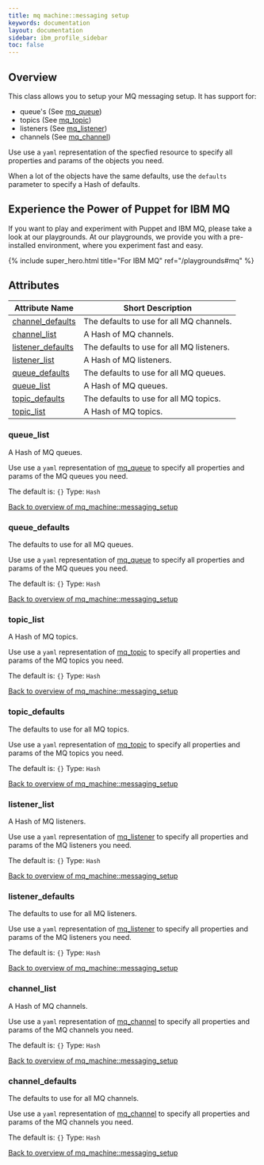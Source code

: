 ```yaml
---
title: mq machine::messaging setup
keywords: documentation
layout: documentation
sidebar: ibm_profile_sidebar
toc: false
---
```

## Overview

This class allows you to setup your MQ messaging setup. It has support for:

- queue's   (See [mq_queue](/docs/mq_config/mq_queue.html))
- topics    (See [mq_topic](/docs/mq_config/mq_topic.html))
- listeners (See [mq_listener](/docs/mq_config/mq_listener.html))
- channels  (See [mq_channel](/docs/mq_config/mq_channel.html))

 Use use a `yaml` representation of the specfied resource to specify all properties and params of the objects you need. 
 
 When a lot of the objects  have the same defaults, use the `defaults` parameter to specify a Hash of defaults.





## Experience the Power of Puppet for IBM MQ

If you want to play and experiment with Puppet and IBM MQ, please take a look at our playgrounds. At our playgrounds, we provide you with a pre-installed environment, where you experiment fast and easy.

{% include super_hero.html title="For IBM MQ" ref="/playgrounds#mq" %}


## Attributes



Attribute Name                                                      | Short Description                         |
------------------------------------------------------------------- | ----------------------------------------- |
[channel_defaults](#mq_machine::messaging_setup_channel_defaults)   | The defaults to use for all MQ channels.  |
[channel_list](#mq_machine::messaging_setup_channel_list)           | A Hash of MQ channels.                    |
[listener_defaults](#mq_machine::messaging_setup_listener_defaults) | The defaults to use for all MQ listeners. |
[listener_list](#mq_machine::messaging_setup_listener_list)         | A Hash of MQ listeners.                   |
[queue_defaults](#mq_machine::messaging_setup_queue_defaults)       | The defaults to use for all MQ queues.    |
[queue_list](#mq_machine::messaging_setup_queue_list)               | A Hash of MQ queues.                      |
[topic_defaults](#mq_machine::messaging_setup_topic_defaults)       | The defaults to use for all MQ topics.    |
[topic_list](#mq_machine::messaging_setup_topic_list)               | A Hash of MQ topics.                      |




### queue_list<a name='mq_machine::messaging_setup_queue_list'>

A Hash of MQ queues.

Use use a `yaml` representation of [mq_queue](/docs/mq_config/mq_queue.html) to specify all properties and params of the MQ queues you need. 

The default is: `{}`
Type: `Hash`


[Back to overview of mq_machine::messaging_setup](#attributes)

### queue_defaults<a name='mq_machine::messaging_setup_queue_defaults'>

The defaults to use for all MQ queues.

Use use a `yaml` representation of [mq_queue](/docs/mq_config/mq_queue.html) to specify all properties and params of the MQ queues you need. 

The default is: `{}`
Type: `Hash`


[Back to overview of mq_machine::messaging_setup](#attributes)

### topic_list<a name='mq_machine::messaging_setup_topic_list'>

A Hash of MQ topics.

Use use a `yaml` representation of [mq_topic](/docs/mq_config/mq_topic.html) to specify all properties and params of the MQ topics you need. 

The default is: `{}`
Type: `Hash`


[Back to overview of mq_machine::messaging_setup](#attributes)

### topic_defaults<a name='mq_machine::messaging_setup_topic_defaults'>

The defaults to use for all MQ topics.

Use use a `yaml` representation of [mq_topic](/docs/mq_config/mq_topic.html) to specify all properties and params of the MQ topics you need. 

The default is: `{}`
Type: `Hash`


[Back to overview of mq_machine::messaging_setup](#attributes)

### listener_list<a name='mq_machine::messaging_setup_listener_list'>

A Hash of MQ listeners.

Use use a `yaml` representation of [mq_listener](/docs/mq_config/mq_listener.html) to specify all properties and params of the MQ listeners you need. 

The default is: `{}`
Type: `Hash`


[Back to overview of mq_machine::messaging_setup](#attributes)

### listener_defaults<a name='mq_machine::messaging_setup_listener_defaults'>

The defaults to use for all MQ listeners.

Use use a `yaml` representation of [mq_listener](/docs/mq_config/mq_listener.html) to specify all properties and params of the MQ listeners you need. 

The default is: `{}`
Type: `Hash`


[Back to overview of mq_machine::messaging_setup](#attributes)

### channel_list<a name='mq_machine::messaging_setup_channel_list'>

A Hash of MQ channels.

Use use a `yaml` representation of [mq_channel](/docs/mq_config/mq_channel.html) to specify all properties and params of the MQ channels you need. 

The default is: `{}`
Type: `Hash`


[Back to overview of mq_machine::messaging_setup](#attributes)

### channel_defaults<a name='mq_machine::messaging_setup_channel_defaults'>

The defaults to use for all MQ channels.

Use use a `yaml` representation of [mq_channel](/docs/mq_config/mq_channel.html) to specify all properties and params of the MQ channels you need. 

The default is: `{}`
Type: `Hash`


[Back to overview of mq_machine::messaging_setup](#attributes)
